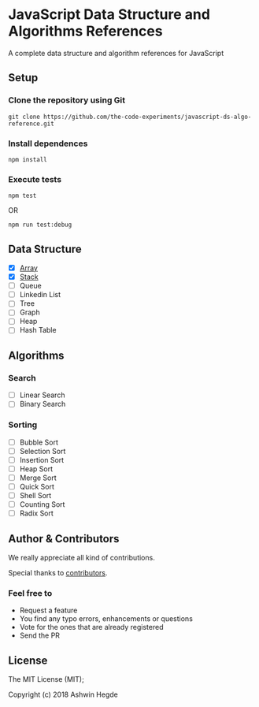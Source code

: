 # JavaScript Data Structure and Algorithms References

A complete data structure and algorithm references for JavaScript

## Setup

### Clone the repository using Git
```
git clone https://github.com/the-code-experiments/javascript-ds-algo-reference.git
```

### Install dependences
```
npm install
```

### Execute tests
```
npm test
```
OR
```
npm run test:debug
```

## Data Structure

- [x] [Array](https://github.com/the-code-experiments/javascript-ds-algo-reference/tree/develop/codes/array)
- [x] [Stack](https://github.com/the-code-experiments/javascript-ds-algo-reference/tree/develop/codes/stack)
- [ ] Queue
- [ ] Linkedin List
- [ ] Tree
- [ ] Graph
- [ ] Heap
- [ ] Hash Table

## Algorithms

### Search

- [ ] Linear Search
- [ ] Binary Search

### Sorting

- [ ] Bubble Sort
- [ ] Selection Sort
- [ ] Insertion Sort
- [ ] Heap Sort
- [ ] Merge Sort
- [ ] Quick Sort
- [ ] Shell Sort
- [ ] Counting Sort
- [ ] Radix Sort

## Author & Contributors

We really appreciate all kind of contributions.

Special thanks to [contributors](https://github.com/the-code-experiments/javascript-ds-algo-reference/graphs/contributors).

### Feel free to

* Request a feature 
* You find any typo errors, enhancements or questions
* Vote for the ones that are already registered
* Send the PR

## License

The MIT License (MIT); 

Copyright (c) 2018 Ashwin Hegde